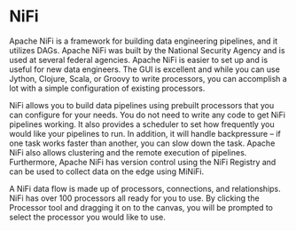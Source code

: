 # NiFi

Apache NiFi is a framework for building data engineering pipelines, and it utilizes DAGs. Apache NiFi was built by the National Security Agency and is used at several federal agencies. Apache NiFi is easier to set up and is useful for new data engineers. The GUI is excellent and while you can use Jython, Clojure, Scala, or Groovy to write processors, you can accomplish a lot with a simple configuration of existing processors.

NiFi allows you to build data pipelines using prebuilt processors that you can configure for your needs. You do not need to write any code to get NiFi pipelines working. It also provides a scheduler to set how frequently you would like your pipelines to run. In addition, it will handle backpressure – if one task works faster than another, you can slow down the task. Apache NiFi also allows clustering and the remote execution of pipelines. Furthermore, Apache NiFi has version control using the NiFi Registry and can be used to collect data on the edge using MiNiFi.

A NiFi data flow is made up of processors, connections, and relationships. NiFi has over 100 processors all ready for you to use. By clicking the Processor tool and dragging it on to the canvas, you will be prompted to select the processor you would like to use.